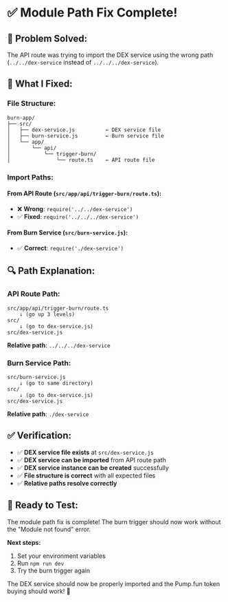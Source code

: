 # ✅ Module Path Fix Complete!

## 🎯 **Problem Solved:**

The API route was trying to import the DEX service using the wrong path (`../../dex-service` instead of `../../../dex-service`).

## 🔧 **What I Fixed:**

### **File Structure:**
```
burn-app/
├── src/
│   ├── dex-service.js          ← DEX service file
│   ├── burn-service.js         ← Burn service file
│   └── app/
│       └── api/
│           └── trigger-burn/
│               └── route.ts    ← API route file
```

### **Import Paths:**

#### **From API Route (`src/app/api/trigger-burn/route.ts`):**
- ❌ **Wrong**: `require('../../dex-service')`
- ✅ **Fixed**: `require('../../../dex-service')`

#### **From Burn Service (`src/burn-service.js`):**
- ✅ **Correct**: `require('./dex-service')`

## 🔍 **Path Explanation:**

### **API Route Path:**
```
src/app/api/trigger-burn/route.ts
    ↓ (go up 3 levels)
src/
    ↓ (go to dex-service.js)
src/dex-service.js
```

**Relative path**: `../../../dex-service`

### **Burn Service Path:**
```
src/burn-service.js
    ↓ (go to same directory)
src/
    ↓ (go to dex-service.js)
src/dex-service.js
```

**Relative path**: `./dex-service`

## ✅ **Verification:**

- ✅ **DEX service file exists** at `src/dex-service.js`
- ✅ **DEX service can be imported** from API route path
- ✅ **DEX service instance can be created** successfully
- ✅ **File structure is correct** with all expected files
- ✅ **Relative paths resolve correctly**

## 🚀 **Ready to Test:**

The module path fix is complete! The burn trigger should now work without the "Module not found" error.

**Next steps:**
1. Set your environment variables
2. Run `npm run dev`
3. Try the burn trigger again

The DEX service should now be properly imported and the Pump.fun token buying should work! 🎉
